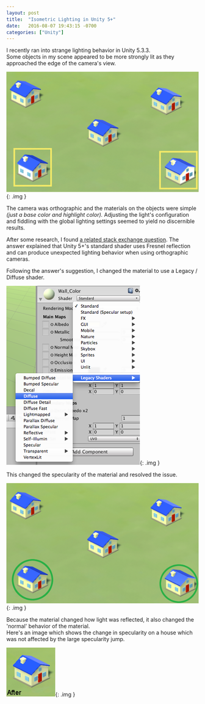 ```yaml
---
layout: post
title:  "Isometric Lighting in Unity 5+"
date:   2016-08-07 19:43:15 -0700
categories: ["Unity"]
---
```


I recently ran into strange lighting behavior in Unity 5.3.3.  
Some objects in my scene appeared to be more strongly lit as they approached the edge of the camera's view.

![lighting before](/assets/post_images/2016-08-07-lighting-materials-in-unity/house_before.png){: .img }

The camera was orthographic and the materials on the objects were simple _(just a base color and highlight color)._ Adjusting the light's configuration and fiddling with the global lighting settings seemed to yield no discernible results.

After some research, I found [a related stack exchange question](http://gamedev.stackexchange.com/questions/122104/unwanted-highlight-on-far-side-of-objects-near-the-edges-of-the-screen-when-usin).
The answer explained that Unity 5+'s standard shader uses Fresnel reflection and can produce unexpected lighting behavior when using orthographic cameras.  

Following the answer's suggestion, I changed the material to use a Legacy / Diffuse shader.

![select legacy lighting](/assets/post_images/2016-08-07-lighting-materials-in-unity/house_lighting_select_legacy.png){: .img }

This changed the specularity of the material and resolved the issue.

![lighting after](/assets/post_images/2016-08-07-lighting-materials-in-unity/house_after.png){: .img }

Because the material changed how light was reflected, it also changed the 'normal' behavior of the material.  
Here's an image which shows the change in specularity on a house which was not affected by the large specularity jump.

![lighting comparison](/assets/post_images/2016-08-07-lighting-materials-in-unity/house_comparison.gif){: .img }

